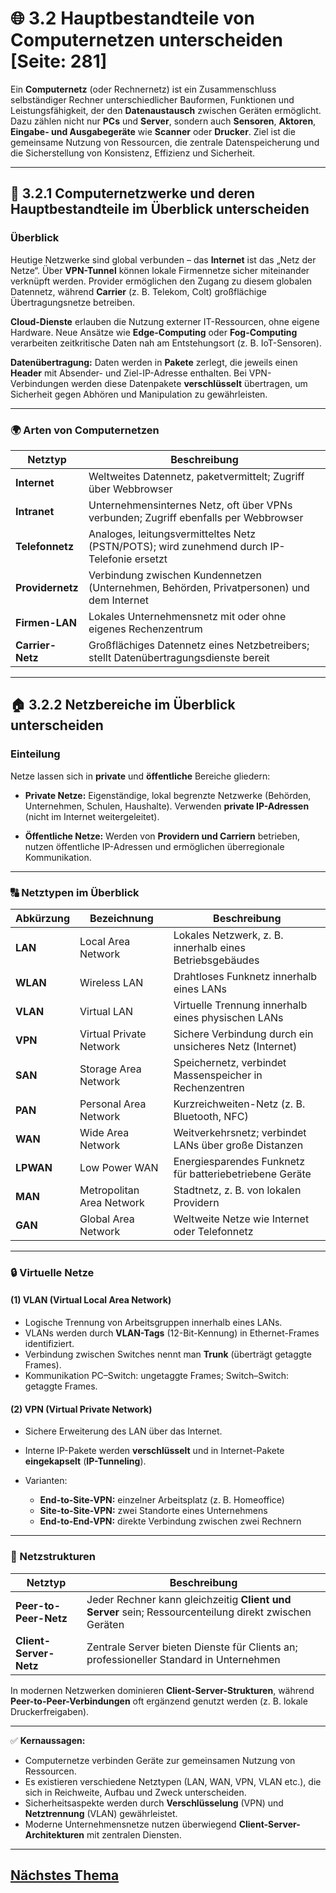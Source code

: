 # 🌐 3.2 Hauptbestandteile von Computernetzen unterscheiden [Seite: 281]

Ein **Computernetz** (oder Rechnernetz) ist ein Zusammenschluss selbständiger Rechner unterschiedlicher Bauformen, Funktionen und Leistungsfähigkeit, der den **Datenaustausch** zwischen Geräten ermöglicht. Dazu zählen nicht nur **PCs** und **Server**, sondern auch **Sensoren**, **Aktoren**, **Eingabe- und Ausgabegeräte** wie **Scanner** oder **Drucker**. Ziel ist die gemeinsame Nutzung von Ressourcen, die zentrale Datenspeicherung und die Sicherstellung von Konsistenz, Effizienz und Sicherheit.

---

## 🧩 3.2.1 Computernetzwerke und deren Hauptbestandteile im Überblick unterscheiden

### Überblick

Heutige Netzwerke sind global verbunden – das **Internet** ist das „Netz der Netze“. Über **VPN-Tunnel** können lokale Firmennetze sicher miteinander verknüpft werden. Provider ermöglichen den Zugang zu diesem globalen Datennetz, während **Carrier** (z. B. Telekom, Colt) großflächige Übertragungsnetze betreiben.

**Cloud-Dienste** erlauben die Nutzung externer IT-Ressourcen, ohne eigene Hardware. Neue Ansätze wie **Edge-Computing** oder **Fog-Computing** verarbeiten zeitkritische Daten nah am Entstehungsort (z. B. IoT-Sensoren).

**Datenübertragung:**
Daten werden in **Pakete** zerlegt, die jeweils einen **Header** mit Absender- und Ziel-IP-Adresse enthalten. Bei VPN-Verbindungen werden diese Datenpakete **verschlüsselt** übertragen, um Sicherheit gegen Abhören und Manipulation zu gewährleisten.

---

### 🌍 Arten von Computernetzen

| Netztyp          | Beschreibung                                                                               |
| ---------------- | ------------------------------------------------------------------------------------------ |
| **Internet**     | Weltweites Datennetz, paketvermittelt; Zugriff über Webbrowser                             |
| **Intranet**     | Unternehmensinternes Netz, oft über VPNs verbunden; Zugriff ebenfalls per Webbrowser       |
| **Telefonnetz**  | Analoges, leitungsvermitteltes Netz (PSTN/POTS); wird zunehmend durch IP-Telefonie ersetzt |
| **Providernetz** | Verbindung zwischen Kundennetzen (Unternehmen, Behörden, Privatpersonen) und dem Internet  |
| **Firmen-LAN**   | Lokales Unternehmensnetz mit oder ohne eigenes Rechenzentrum                               |
| **Carrier-Netz** | Großflächiges Datennetz eines Netzbetreibers; stellt Datenübertragungsdienste bereit       |

---

## 🏠 3.2.2 Netzbereiche im Überblick unterscheiden

### Einteilung

Netze lassen sich in **private** und **öffentliche** Bereiche gliedern:

* **Private Netze:**
  Eigenständige, lokal begrenzte Netzwerke (Behörden, Unternehmen, Schulen, Haushalte).
  Verwenden **private IP-Adressen** (nicht im Internet weitergeleitet).

* **Öffentliche Netze:**
  Werden von **Providern und Carriern** betrieben, nutzen öffentliche IP-Adressen und ermöglichen überregionale Kommunikation.

---

### 🔠 Netztypen im Überblick

| Abkürzung | Bezeichnung               | Beschreibung                                             |
| --------- | ------------------------- | -------------------------------------------------------- |
| **LAN**   | Local Area Network        | Lokales Netzwerk, z. B. innerhalb eines Betriebsgebäudes |
| **WLAN**  | Wireless LAN              | Drahtloses Funknetz innerhalb eines LANs                 |
| **VLAN**  | Virtual LAN               | Virtuelle Trennung innerhalb eines physischen LANs       |
| **VPN**   | Virtual Private Network   | Sichere Verbindung durch ein unsicheres Netz (Internet)  |
| **SAN**   | Storage Area Network      | Speichernetz, verbindet Massenspeicher in Rechenzentren  |
| **PAN**   | Personal Area Network     | Kurzreichweiten-Netz (z. B. Bluetooth, NFC)              |
| **WAN**   | Wide Area Network         | Weitverkehrsnetz; verbindet LANs über große Distanzen    |
| **LPWAN** | Low Power WAN             | Energiesparendes Funknetz für batteriebetriebene Geräte  |
| **MAN**   | Metropolitan Area Network | Stadtnetz, z. B. von lokalen Providern                   |
| **GAN**   | Global Area Network       | Weltweite Netze wie Internet oder Telefonnetz            |

---

### 🔒 Virtuelle Netze

#### (1) **VLAN (Virtual Local Area Network)**

* Logische Trennung von Arbeitsgruppen innerhalb eines LANs.
* VLANs werden durch **VLAN-Tags** (12-Bit-Kennung) in Ethernet-Frames identifiziert.
* Verbindung zwischen Switches nennt man **Trunk** (überträgt getaggte Frames).
* Kommunikation PC–Switch: ungetaggte Frames; Switch–Switch: getaggte Frames.

#### (2) **VPN (Virtual Private Network)**

* Sichere Erweiterung des LAN über das Internet.
* Interne IP-Pakete werden **verschlüsselt** und in Internet-Pakete **eingekapselt** (**IP-Tunneling**).
* Varianten:

  * **End-to-Site-VPN:** einzelner Arbeitsplatz (z. B. Homeoffice)
  * **Site-to-Site-VPN:** zwei Standorte eines Unternehmens
  * **End-to-End-VPN:** direkte Verbindung zwischen zwei Rechnern

---

### 🤝 Netzstrukturen

| Netztyp                | Beschreibung                                                                                          |
| ---------------------- | ----------------------------------------------------------------------------------------------------- |
| **Peer-to-Peer-Netz**  | Jeder Rechner kann gleichzeitig **Client und Server** sein; Ressourcenteilung direkt zwischen Geräten |
| **Client-Server-Netz** | Zentrale Server bieten Dienste für Clients an; professioneller Standard in Unternehmen                |

In modernen Netzwerken dominieren **Client-Server-Strukturen**, während **Peer-to-Peer-Verbindungen** oft ergänzend genutzt werden (z. B. lokale Druckerfreigaben).

---

✅ **Kernaussagen:**

* Computernetze verbinden Geräte zur gemeinsamen Nutzung von Ressourcen.
* Es existieren verschiedene Netztypen (LAN, WAN, VPN, VLAN etc.), die sich in Reichweite, Aufbau und Zweck unterscheiden.
* Sicherheitsaspekte werden durch **Verschlüsselung** (VPN) und **Netztrennung** (VLAN) gewährleistet.
* Moderne Unternehmensnetze nutzen überwiegend **Client-Server-Architekturen** mit zentralen Diensten.

---

## [Nächstes Thema](./3.2.1_Computernetzwerke_und_deren_Hauptbestandteile_im_Überblick_unterscheiden.md)
